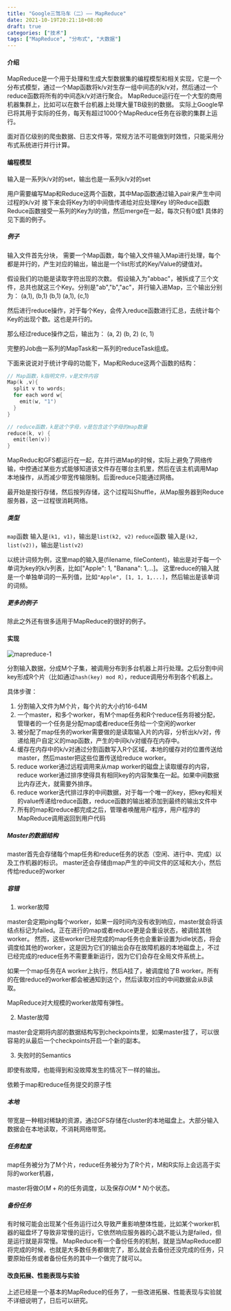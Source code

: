 ```yaml
---
title: "Google三驾马车（二）—— MapReduce"
date: 2021-10-19T20:21:18+08:00
draft: true
categories: ["技术"]
tags: ["MapReduce", "分布式", "大数据"]
---
```


#### 介绍

MapReduce是一个用于处理和生成大型数据集的编程模型和相关实现，它是一个分布式模型，通过一个Map函数将k/v对生存一组中间态的k/v对，然后通过一个reduce函数将所有的中间态k/v对进行聚合。
MapReduce运行在一个大型的商用机器集群上，比如可以在数千台机器上处理大量TB级别的数据。
实际上Google早已将其用于实际的任务，每天有超过1000个MapReduce任务在谷歌的集群上运行。

面对百亿级别的爬虫数据、日志文件等，常规方法不可能做到时效性，只能采用分布式系统进行并行计算。

#### 编程模型

输入是一系列k/v对的set，输出也是一系列k/v对的set

用户需要编写Map和Reduce这两个函数，其中Map函数通过输入pair来产生中间过程的k/v对
接下来会将Key为I的中间值传递给对应处理Key I的Reduce函数
Reduce函数接受一系列的Key为I的值，然后merge在一起，每次只有0或1
具体的见下面的例子。

##### 例子

输入文件首先分块，
需要一个Map函数，每个输入文件输入Map进行处理，每个都是并行的，产生对应的输出，输出是一个list形式的Key/Value的键值对。

假设我们的功能是读取字符出现的次数。
假设输入为"abbac"，被拆成了三个文件，总共也就这三个Key。分别是"ab","b","ac"，并行输入进Map，三个输出分别为：
(a,1), (b,1)
(b,1)
(a,1), (c,1)

然后进行reduce操作，对于每个Key，会传入reduce函数进行汇总，去统计每个Key的出现个数。这也是并行的。

那么经过reduce操作之后，输出为：
(a, 2)
(b, 2)
(c, 1)

完整的Job由一系列的MapTask和一系列的reduceTask组成。

下面来说说对于统计字母的功能下，Map和Reduce这两个函数的结构：
```C++
// Map函数，k指明文件，v是文件内容
Map(k ,v){
  split v to words;
  for each word w{
    emit(w, "1")
  }
}
```

```C++
// reduce函数，k是这个字母，v是包含这个字母的map数量
reduce(k, v) {
  emit(len(v))
}
```

MapReduc和GFS都运行在一起，在并行进Map的时候，实际上避免了网络传输，中控通过某些方式能够知道该文件存在哪台主机里，然后在该主机调用Map本地操作，从而减少带宽传输限制。后面reduce只能通过网络。

最开始是按行存储，然后按列存储，这个过程叫Shuffle，从Map服务器到Reduce服务器，这一过程很消耗网络。

##### 类型

`map`函数 输入是`(k1, v1)`，输出是`list(k2, v2)`
`reduce`函数 输入是`(k2, list(v2))`，输出是`list(v2)`

以统计词频为例，这里map的输入是(filename, fileContent)，输出是对于每一个单词为key的k/v列表，比如["Apple": 1, "Banana": 1,...]。
这里reduce的输入就是一个单独单词的一系列值，比如`"Apple", [1, 1, 1,...]`，然后输出是该单词的词频。

##### 更多的例子

除此之外还有很多适用于MapReduce的很好的例子。

#### 实现

![mapreduce-1](https://res.cloudinary.com/dbmkzs2ez/image/upload/v1640192780/mapreduce-1.png)

分割输入数据，分成M个子集，被调用分布到多台机器上并行处理。之后分割中间key形成R个片（比如通过`hash(key) mod R`），reduce调用分布到各个机器上。

具体步骤：
1. 分割输入文件为M个片，每个片的大小约16-64M
2. 一个master，和多个worker，有M个map任务和R个reduce任务将被分配，管理者的一个任务是分配map或者reduce任务给一个空闲的worker
3. 被分配了map任务的worker需要做的是读取输入片的内容，分析出k/v对，传递给用户自定义的map函数，产生的中间k/v对缓存在内存中。
4. 缓存在内存中的k/v对通过分割函数写入R个区域，本地的缓存对的位置传送给master，然后master把这些位置传送给reduce worker。
5. reduce worker通过远程调用来从map worker的磁盘上读取缓存的内容，reduce worker通过排序使得具有相同key的内容聚集在一起。如果中间数据比内存还大，就需要外排序。
6. reduce worker迭代排过序的中间数据，对于每一个唯一的key，把key和相关的value传递给reduce函数，reduce函数的输出被添加到最终的输出文件中
7. 所有的map和reduce都完成之后，管理者唤醒用户程序，用户程序的MapReduce调用返回到用户代码

##### Master的数据结构

master首先会存储每个map任务和reduce任务的状态（空闲、进行中、完成）以及工作机器的标识。
master还会存储由map产生的中间文件的区域和大小，然后传给reduce的worker

##### 容错

1. worker故障

master会定期ping每个worker，如果一段时间内没有收到响应，master就会将该结点标记为failed。正在进行的map或者reduce更是会重设状态，被调给其他worker。
然而，这些worker已经完成的map任务也会重新设置为idle状态，将会调度给其他的worker，这是因为它们的输出会存在故障机器的本地磁盘上，不过已经完成的reduce任务不需要重新运行，因为它们会存在全局文件系统上。

如果一个map任务在A worker上执行，然后A挂了，被调度给了B worker。所有的在做reduce的worker都会被通知到这个，然后读取对应的中间数据会从B读取。

MapReduce对大规模的worker故障有弹性。

2. Master故障

master会定期将内部的数据结构写到checkpoints里，如果master挂了，可以很容易的从最后一个checkpoints开启一个新的副本。

3. 失败时的Semantics

即使有故障，也能得到和没故障发生的情况下一样的输出。

依赖于map和reduce任务提交的原子性

##### 本地

带宽是一种相对稀缺的资源，通过GFS存储在cluster的本地磁盘上。大部分输入数据会在本地读取，不消耗网络带宽。

##### 任务粒度

map任务被分为了M个片，reduce任务被分为了R个片，M和R实际上会远高于实际的worker机器，

master将做$O(M+R)$的任务调度，以及保存$O(M*N)$个状态。

##### 备份任务

有时候可能会出现某个任务运行过久导致严重影响整体性能，比如某个worker机器的磁盘坏了导致非常慢的运行，它依然响应服务器的心跳不能认为是failed，但是运行就是非常慢。
MapReduce有一个备份任务的机制，就是当MapReduce即将完成的时候，也就是大多数任务都做完了，那么就会去备份还没完成的任务，只要原始任务或者备份任务的其中一个做完了就可以。

#### 改良拓展、性能表现与实验

上述已经是一个基本的MapReduce的任务了，一些改进拓展、性能表现与实验就不详细说明了，日后可以研究。
